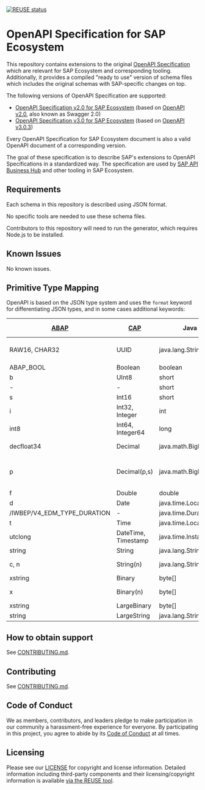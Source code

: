 [![REUSE status](https://api.reuse.software/badge/github.com/SAP/openapi-specification)](https://api.reuse.software/info/github.com/SAP/openapi-specification)

# OpenAPI Specification for SAP Ecosystem

This repository contains extensions to the original [OpenAPI Specification](https://github.com/OAI/OpenAPI-Specification) which are relevant for SAP Ecosystem and corresponding tooling. Additionally, it provides a compiled "ready to use" version of schema files which includes the original schemas with SAP-specific changes on top.

The following versions of OpenAPI Specification are supported:

- [OpenAPI Specification v2.0 for SAP Ecosystem](./sap-schemas/v2.0) (based on [OpenAPI v2.0](https://spec.openapis.org/oas/v2.0), also known as Swagger 2.0)
- [OpenAPI Specification v3.0 for SAP Ecosystem](./sap-schemas/v3.0) (based on [OpenAPI v3.0.3](https://spec.openapis.org/oas/v3.0.3))

Every OpenAPI Specification for SAP Ecosystem document is also a valid OpenAPI document of a corresponding version.

The goal of these specification is to describe SAP's extensions to OpenAPI Specifications in a standardized way. The specification are used by [SAP API Business Hub](https://api.sap.com) and other tooling in SAP Ecosystem.

## Requirements

Each schema in this repository is described using JSON format.

No specific tools are needed to use these schema files.

Contributors to this repository will need to run the generator, which requires Node.js to be installed.

## Known Issues

No known issues.

## Primitive Type Mapping

OpenAPI is based on the JSON type system and uses the `format` keyword for differentiating JSON types, and in some cases additional keywords:

| [ABAP][abap]                | [CAP][cap]          | Java                 | [OData][odata]     | [SQL][hana]                              | OpenAPI type    | [OpenAPI format][formats] | OpenAPI keywords                   |
| --------------------------- | ------------------- | -------------------- | ------------------ | ---------------------------------------- | --------------- | ------------------------- | ---------------------------------- |
| RAW16, CHAR32               | UUID                | java.lang.String     | Edm.Guid           | VARBINARY(16), VARCHAR(32), NVARCHAR(36) | string          | uuid                      | -                                  |
| ABAP_BOOL                   | Boolean             | boolean              | Edm.Boolean        | BOOLEAN                                  | boolean         | -                         | -                                  |
| b                           | UInt8               | short                | Edm.Byte           | TINYINT                                  | integer         | uint8                     | -                                  |
| -                           | -                   | short                | Edm.SByte          | TINYINT                                  | integer         | int8                      | -                                  |
| s                           | Int16               | short                | Edm.Int16          | SMALLINT                                 | integer         | int16                     | -                                  |
| i                           | Int32, Integer      | int                  | Edm.Int32          | INTEGER                                  | integer         | int32                     | -                                  |
| int8                        | Int64, Integer64    | long                 | Edm.Int64          | BIGINT                                   | string, integer | int64                     | -                                  |
| decfloat34                  | Decimal             | java.math.BigDecimal | Edm.Decimal        | DECIMAL                                  | string, number  | decimal128                | -                                  |
| p                           | Decimal(p,s)        | java.math.BigDecimal | Edm.Decimal        | DECIMAL(p,s)                             | string, number  | decimal                   | [x-sap-precision, x-sap-scale][ps] |
| f                           | Double              | double               | Edm.Double         | DOUBLE                                   | number          | double                    |                                    |
| d                           | Date                | java.time.LocalData  | Edm.Date           | DATE                                     | string          | date                      | -                                  |
| /IWBEP/V4_EDM_TYPE_DURATION | -                   | java.time.Duration   | Edm.Duration       | -                                        | string          | duration                  | -                                  |
| t                           | Time                | java.time.LocalTime  | Edm.TimeOfDay      | TIME                                     | string          | (time)                    | -                                  |
| utclong                     | DateTime, Timestamp | java.time.Instant    | Edm.DateTimeOffset | TIMESTAMP                                | string          | date-time                 | -                                  |
| string                      | String              | java.lang.String     | Edm.String         | NVARCHAR                                 | string          | -                         | -                                  |
| c, n                        | String(n)           | java.lang.String     | Edm.String         | NVARCHAR(n)                              | string          | -                         | maxLength: n                       |
| xstring                     | Binary              | byte[]               | Edm.Binary         | VARBINARY                                | string          | base64url                 | -                                  |
| x                           | Binary(n)           | byte[]               | Edm.Binary         | VARBINARY(n)                             | string          | base64url                 | maxLength: n                       |
| xstring                     | LargeBinary         | byte[]               | Edm.Binary         | BLOB                                     | string          | base64url                 | -                                  |
| string                      | LargeString         | java.lang.String     | Edm.String         | NCLOB                                    | string          | -                         | -                                  |

[abap]: https://help.sap.com/doc/abapdocu_cp_index_htm/CLOUD/en-US/index.htm?file=abendata_types.htm
[cap]: https://cap.cloud.sap/docs/cds/types
[hana]: https://help.sap.com/docs/SAP_HANA_PLATFORM/4fe29514fd584807ac9f2a04f6754767/20a1569875191014b507cf392724b7eb.html
[odata]: https://docs.oasis-open.org/odata/odata-csdl-json/v4.01/odata-csdl-json-v4.01.html#sec_PrimitiveTypes
[formats]: https://spec.openapis.org/registry/format/index.html
[ps]: https://github.com/SAP/openapi-specification/tree/main/sap-schemas/v3.0#x-sap-precision

## How to obtain support

See [CONTRIBUTING.md](CONTRIBUTING.md).

## Contributing

See [CONTRIBUTING.md](CONTRIBUTING.md).

## Code of Conduct

We as members, contributors, and leaders pledge to make participation in our community a harassment-free experience for everyone. By participating in this project, you agree to abide by its [Code of Conduct](CODE_OF_CONDUCT.md) at all times.

## Licensing

Please see our [LICENSE](LICENSE) for copyright and license information. Detailed information including third-party components and their licensing/copyright information is available [via the REUSE tool](https://api.reuse.software/info/github.com/SAP/openapi-specification).
